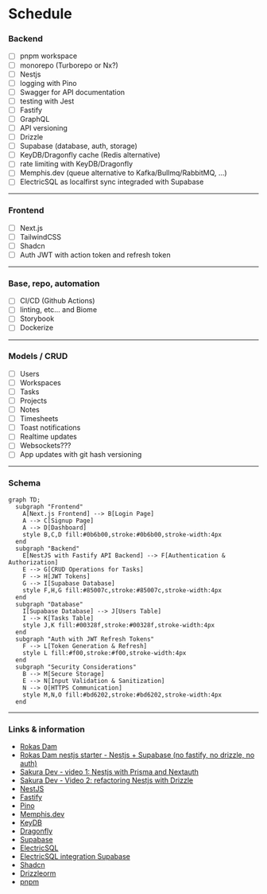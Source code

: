 # Schedule

### Backend

- [ ] pnpm workspace
- [ ] monorepo (Turborepo or Nx?)
- [ ] Nestjs
- [ ] logging with Pino
- [ ] Swagger for API documentation
- [ ] testing with Jest
- [ ] Fastify
- [ ] GraphQL
- [ ] API versioning
- [ ] Drizzle
- [ ] Supabase (database, auth, storage)
- [ ] KeyDB/Dragonfly cache (Redis alternative)
- [ ] rate limiting with KeyDB/Dragonfly
- [ ] Memphis.dev (queue alternative to Kafka/Bullmq/RabbitMQ, ...)
- [ ] ElectricSQL as localfirst sync integraded with Supabase

---

### Frontend

- [ ] Next.js
- [ ] TailwindCSS
- [ ] Shadcn
- [ ] Auth JWT with action token and refresh token

---

### Base, repo, automation

- [ ] CI/CD (Github Actions)
- [ ] linting, etc... and Biome
- [ ] Storybook
- [ ] Dockerize

---

### Models / CRUD

- [ ] Users
- [ ] Workspaces
- [ ] Tasks
- [ ] Projects
- [ ] Notes
- [ ] Timesheets
- [ ] Toast notifications
- [ ] Realtime updates
- [ ] Websockets???
- [ ] App updates with git hash versioning

---

### Schema

```mermaid
graph TD;
  subgraph "Frontend"
    A[Next.js Frontend] --> B[Login Page]
    A --> C[Signup Page]
    A --> D[Dashboard]
    style B,C,D fill:#0b6b00,stroke:#0b6b00,stroke-width:4px
  end
  subgraph "Backend"
    E[NestJS with Fastify API Backend] --> F[Authentication & Authorization]
    E --> G[CRUD Operations for Tasks]
    F --> H[JWT Tokens]
    G --> I[Supabase Database]
    style F,H,G fill:#85007c,stroke:#85007c,stroke-width:4px
  end
  subgraph "Database"
    I[Supabase Database] --> J[Users Table]
    I --> K[Tasks Table]
    style J,K fill:#00328f,stroke:#00328f,stroke-width:4px
  end
  subgraph "Auth with JWT Refresh Tokens"
    F --> L[Token Generation & Refresh]
    style L fill:#f00,stroke:#f00,stroke-width:4px
  end
  subgraph "Security Considerations"
    B --> M[Secure Storage]
    E --> N[Input Validation & Sanitization]
    N --> O[HTTPS Communication]
    style M,N,O fill:#bd6202,stroke:#bd6202,stroke-width:4px
  end

```

---

### Links & information

- [Rokas Dam](https://github.com/devRokas)
- [Rokas Dam nestjs starter - Nestjs + Supabase (no fastify, no drizzle, no auth)](https://github.com/devRokas/supabase-nestjs-rest-api-starter-kit)
- [Sakura Dev - video 1: Nestjs with Prisma and Nextauth](https://www.youtube.com/watch?v=khNwrFJ-Xqs)
- [Sakura Dev - Video 2: refactoring Nestjs with Drizzle](https://www.youtube.com/watch?v=l1DGXmmgZ9w)
- [NestJS](https://nestjs.com/)
- [Fastify](https://www.fastify.io/)
- [Pino](https://getpino.io/)
- [Memphis.dev](https://memphis.dev/)
- [KeyDB](https://keydb.dev/)
- [Dragonfly](https://dragonflydb.com/)
- [Supabase](https://supabase.io/)
- [ElectricSQL](https://electricsql.com/)
- [ElectricSQL integration Supabase](https://supabase.com/partners/integrations/electricsql)
- [Shadcn](https://shadcn.com/)
- [Drizzleorm](https://drizzleorm.com/)
- [pnpm](https://pnpm.io/)
